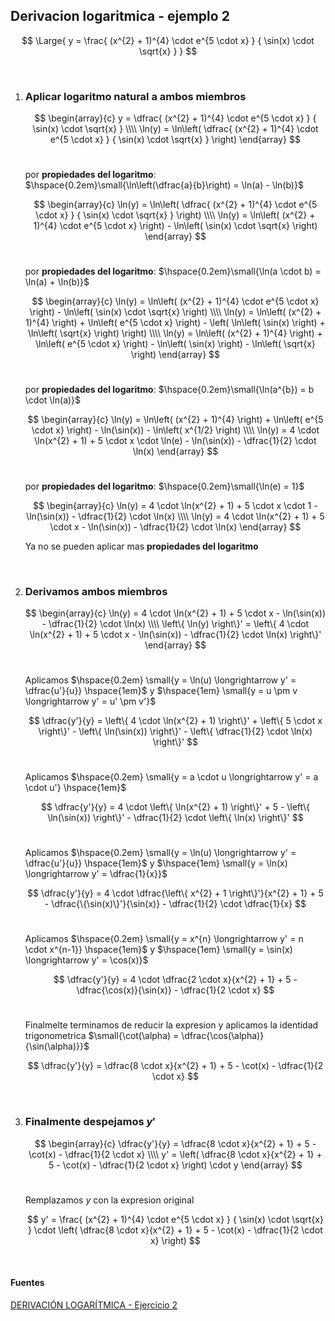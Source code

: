 ## Derivacion logaritmica - ejemplo 2

$$
    \Large{
        y = \frac{
            (x^{2} + 1)^{4} \cdot e^{5 \cdot x}
        }
        {
            \sin(x) \cdot \sqrt{x}
        }
    }
$$

<br>

1. ### Aplicar **logaritmo natural** a ambos miembros


    $$
        \begin{array}{c}
            y = \dfrac{
                (x^{2} + 1)^{4} \cdot e^{5 \cdot x}
            }
            { \sin(x) \cdot \sqrt{x} }
            \\\\
            \ln(y) = \ln\left(
                \dfrac{
                    (x^{2} + 1)^{4} \cdot e^{5 \cdot x}
                }
                { \sin(x) \cdot \sqrt{x} }
            \right)
        \end{array}
    $$
    <br>

    por **propiedades del logaritmo**: $\hspace{0.2em}\small{\ln\left(\dfrac{a}{b}\right) = \ln(a) - \ln(b)}$

    $$
        \begin{array}{c}
            \ln(y) = \ln\left(
                \dfrac{
                    (x^{2} + 1)^{4} \cdot e^{5 \cdot x}
                }
                { \sin(x) \cdot \sqrt{x} }
            \right)
            \\\\
            \ln(y) = \ln\left(
                (x^{2} + 1)^{4} \cdot e^{5 \cdot x}
            \right)
            -
            \ln\left(
                \sin(x) \cdot \sqrt{x}
            \right)
        \end{array}
    $$
    <br>

    por **propiedades del logaritmo**: $\hspace{0.2em}\small{\ln(a \cdot b) = \ln(a) + \ln(b)}$

    $$
        \begin{array}{c}
            \ln(y) = 
            \ln\left(
                (x^{2} + 1)^{4} \cdot e^{5 \cdot x}
            \right)
            -
            \ln\left(
                \sin(x) \cdot \sqrt{x}
            \right)
            \\\\
            \ln(y) = \ln\left(
                (x^{2} + 1)^{4}
            \right)
            +
            \ln\left(
                e^{5 \cdot x}
            \right)
            -
            \left(
                \ln\left(
                    \sin(x)
                \right)
                +
                \ln\left(
                    \sqrt{x}
                \right)
            \right)
            \\\\
            \ln(y) = 
            \ln\left(
                (x^{2} + 1)^{4}
            \right)
            +
            \ln\left(
                e^{5 \cdot x}
            \right)
            -
            \ln\left(
                \sin(x)
            \right)
            -
            \ln\left(
                \sqrt{x}
            \right)
        \end{array}
    $$
    <br>

    por **propiedades del logaritmo**: $\hspace{0.2em}\small{\ln(a^{b}) = b \cdot \ln(a)}$

    $$
        \begin{array}{c}
            \ln(y) = 
            \ln\left(
                (x^{2} + 1)^{4}
            \right)
            +
            \ln\left(
                e^{5 \cdot x}
            \right)
            -
            \ln(\sin(x))
            -
            \ln\left(
                x^{1/2}
            \right)
            \\\\
            \ln(y) = 
            4 \cdot \ln(x^{2} + 1)
            +
            5 \cdot x \cdot \ln(e)
            -
            \ln(\sin(x))
            -
            \dfrac{1}{2} \cdot \ln(x)
        \end{array}
    $$
    <br>

    por **propiedades del logaritmo**: $\hspace{0.2em}\small{\ln(e) = 1}$

    $$
        \begin{array}{c}
            \ln(y) = 
            4 \cdot \ln(x^{2} + 1)
            +
            5 \cdot x \cdot 1
            -
            \ln(\sin(x))
            -
            \dfrac{1}{2} \cdot \ln(x)
            \\\\
            \ln(y) = 
            4 \cdot \ln(x^{2} + 1)
            +
            5 \cdot x
            -
            \ln(\sin(x))
            -
            \dfrac{1}{2} \cdot \ln(x)
        \end{array}
    $$

    Ya no se pueden aplicar mas **propiedades del logaritmo**
<br>

2. ### **Derivamos** ambos miembros

    $$
        \begin{array}{c}
            \ln(y) = 
            4 \cdot \ln(x^{2} + 1)
            +
            5 \cdot x
            -
            \ln(\sin(x))
            -
            \dfrac{1}{2} \cdot \ln(x)
            \\\\
            \left\{
                \ln(y)
            \right\}'
            =
            \left\{
                4 \cdot \ln(x^{2} + 1)
                +
                5 \cdot x
                -
                \ln(\sin(x))
                -
                \dfrac{1}{2} \cdot \ln(x)
            \right\}'
        \end{array}
    $$
    <br>

    Aplicamos $\hspace{0.2em} \small{y = \ln(u) \longrightarrow y' = \dfrac{u'}{u}} \hspace{1em}$ y $\hspace{1em} \small{y = u \pm v \longrightarrow y' = u' \pm v'}$

    $$
        \dfrac{y'}{y}
        =
        \left\{
            4 \cdot \ln(x^{2} + 1)
        \right\}'
            +
        \left\{    
            5 \cdot x
        \right\}'
            -
        \left\{
            \ln(\sin(x))
        \right\}'
        -
        \left\{
            \dfrac{1}{2} \cdot \ln(x)
        \right\}'
    $$
    <br>

    Aplicamos $\hspace{0.2em} \small{y = a \cdot u \longrightarrow y' = a \cdot u'} \hspace{1em}$

    $$
        \dfrac{y'}{y}
        =
        4 \cdot 
        \left\{
            \ln(x^{2} + 1)
        \right\}'
            +
        5
        -
        \left\{
            \ln(\sin(x))
        \right\}'
        -
        \dfrac{1}{2} \cdot
        \left\{
            \ln(x)
        \right\}'
    $$
    <br>

    Aplicamos $\hspace{0.2em} \small{y = \ln(u) \longrightarrow y' = \dfrac{u'}{u}} \hspace{1em}$ y $\hspace{1em} \small{y = \ln(x) \longrightarrow y' = \dfrac{1}{x}}$

    $$
        \dfrac{y'}{y}
        =
        4 \cdot
        \dfrac{\left\{ x^{2} + 1 \right\}'}{x^{2} + 1} 
        +
        5
        -
        \dfrac{\{\sin(x)\}'}{\sin(x)}
        -
        \dfrac{1}{2} \cdot \dfrac{1}{x}
    $$
    <br>

    Aplicamos $\hspace{0.2em} \small{y = x^{n} \longrightarrow y' = n \cdot x^{n-1}} \hspace{1em}$ y $\hspace{1em} \small{y = \sin(x) \longrightarrow y' = \cos(x)}$

    $$
        \dfrac{y'}{y}
        =
        4 \cdot
        \dfrac{2 \cdot x}{x^{2} + 1} 
        +
        5
        -
        \dfrac{\cos(x)}{\sin(x)}
        -
        \dfrac{1}{2 \cdot x}
    $$
    <br>

    Finalmelte terminamos de reducir la expresion y aplicamos la identidad trigonometrica $\small{\cot(\alpha) = \dfrac{\cos(\alpha)}{\sin(\alpha)}}$

    $$
        \dfrac{y'}{y}
        =
        \dfrac{8 \cdot x}{x^{2} + 1} 
        +
        5
        -
        \cot(x)
        -
        \dfrac{1}{2 \cdot x}
    $$
<br>

3. ### Finalmente despejamos $y'$

    $$
    \begin{array}{c} 
        \dfrac{y'}{y}
        =
        \dfrac{8 \cdot x}{x^{2} + 1} 
        +
        5
        -
        \cot(x)
        -
        \dfrac{1}{2 \cdot x}
        \\\\
        y' =
        \left(
            \dfrac{8 \cdot x}{x^{2} + 1} 
            +
            5
            -
            \cot(x)
            -
            \dfrac{1}{2 \cdot x}
        \right)
        \cdot y
    \end{array}
    $$
    <br>

    Remplazamos $y$ con la expresion original

    $$
        y' =
        \frac{
            (x^{2} + 1)^{4} \cdot e^{5 \cdot x}
        }
        { \sin(x) \cdot \sqrt{x} }
        \cdot
        \left(
            \dfrac{8 \cdot x}{x^{2} + 1} 
            +
            5
            -
            \cot(x)
            -
            \dfrac{1}{2 \cdot x}
        \right)
    $$
<br>


#### Fuentes

[DERIVACIÓN LOGARÍTMICA - Ejercicio 2](https://www.youtube.com/watch?v=DGs3yMfWffA)